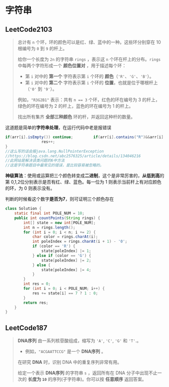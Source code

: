 # 字符串

## LeetCode2103

> 总计有 `n` 个环，环的颜色可以是红、绿、蓝中的一种。这些环分别穿在 10 根编号为 `0` 到 `9` 的杆上。
>
> 给你一个长度为 `2n` 的字符串 `rings` ，表示这 `n` 个环在杆上的分布。`rings` 中每两个字符形成一个 **颜色位置对** ，用于描述每个环：
>
> - 第 `i` 对中的 **第一个** 字符表示第 `i` 个环的 **颜色**（`'R'`、`'G'`、`'B'`）。
> - 第 `i` 对中的 **第二个** 字符表示第 `i` 个环的 **位置**，也就是位于哪根杆上（`'0'` 到 `'9'`）。
>
> 例如，`"R3G2B1"` 表示：共有 `n == 3` 个环，红色的环在编号为 3 的杆上，绿色的环在编号为 2 的杆上，蓝色的环在编号为 1 的杆上。
>
> 找出所有集齐 **全部三种颜色** 环的杆，并返回这种杆的数量。

这道题是简单的**字符串处理**，在运行代码中老是报错误

```java
if(arr[i].isEmpty()) continue;         if(arr[i].contains("R")&&arr[i].contains("G")&&arr[i].contains("B")){
                res++;
}
//这么写的话会报java.lang.NullPointerException
//https://blog.csdn.net/abc2576325/article/details/134046216
//此网站是解决该类问题的6中方法
//这是字符串题目中最常见的错误，是比较容易被忽略的。
```

**神级算法**：使用或运算把三个颜色转变成**二进制**，这个是非常厉害的，**从低到高**的第 0,1,2位分别表示是否有红、绿、蓝色。每一位为 1 则表示当前杆上有对应颜色的环，为 0 则表示没有。

判断的时候看这个数字**是否为7**，则可证明三个颜色存在

```java
class Solution {
    static final int POLE_NUM = 10;
    public int countPoints(String rings) {
        int[] state = new int[POLE_NUM];
        int n = rings.length();
        for (int i = 0; i < n; i += 2) {
            char color = rings.charAt(i);
            int poleIndex = rings.charAt(i + 1) - '0';
            if (color == 'R') {
                state[poleIndex] |= 1;
            } else if (color == 'G') {
                state[poleIndex] |= 2;
            } else {
                state[poleIndex] |= 4;
            }
        }
        int res = 0;
        for (int i = 0; i < POLE_NUM; i++) {
            res += state[i] == 7 ? 1 : 0;
        }
        return res;
    }
}
```

## LeetCode187

> **DNA序列** 由一系列核苷酸组成，缩写为 `'A'`, `'C'`, `'G'` 和 `'T'`.。
>
> - 例如，`"ACGAATTCCG"` 是一个 **DNA序列** 。
>
> 在研究 **DNA** 时，识别 DNA 中的重复序列非常有用。
>
> 给定一个表示 **DNA序列** 的字符串 `s` ，返回所有在 DNA 分子中出现不止一次的 **长度为 `10`** 的序列(子字符串)。你可以按 **任意顺序** 返回答案。
